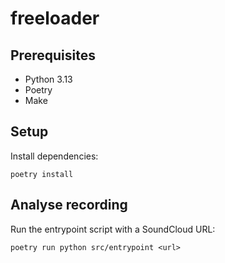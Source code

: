 # freeloader

## Prerequisites
* Python 3.13
* Poetry
* Make

## Setup
Install dependencies:

    poetry install

## Analyse recording
Run the entrypoint script with a SoundCloud URL:

    poetry run python src/entrypoint <url>
